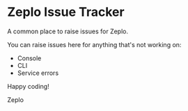 # Zeplo Issue Tracker

A common place to raise issues for Zeplo.

You can raise issues here for anything that's not working on:

 * Console
 * CLI
 * Service errors
 
Happy coding!

Zeplo
